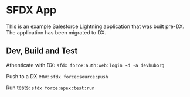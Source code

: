# SFDX  App
This is an example Salesforce Lightning application that was built pre-DX.
The application has been migrated to DX.

## Dev, Build and Test
Athenticate with DX:
```sfdx force:auth:web:login -d -a devhuborg```

Push to a DX env:
```sfdx force:source:push```

Run tests:
```sfdx force:apex:test:run```


